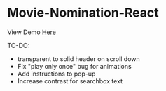 # Movie-Nomination-React
 
View Demo [Here](https://cathyliudev.github.io/Movie-Nomination-React/)

TO-DO:
- transparent to solid header on scroll down
- Fix "play only once" bug for animations
- Add instructions to pop-up
- Increase contrast for searchbox text
